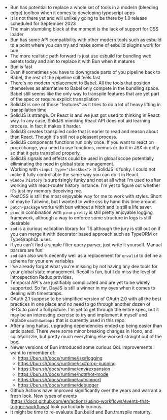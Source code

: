 - Bun has potential to replace a whole set of tools in a modern (bleeding edge) toolbox when it comes to developing typescript apps
- It is not there yet and will unlikely going to be there by 1.0 release scheduled for September 2023
- The main stumbling block at the moment is the lack of support for CSS loader
- Bun has some API compatibility with other modern tools such as esbuild to a point where you can try and make some of esbuild plugins work for bun
- The more realistic path forward is just use esbuild for bundling web assets today and aim to replace it with Bun when it matures
- Bun is fast
- Even if sometimes you have to downgrade parts of you pipeline back to Babel, the rest of the pipeline still feels fast
- There's no modern replacement to Babel. All the tools that position themselves as alternative to Babel only compete in the bundling space. Babel still seems like the only way to transpile features that are yet part of the spec or require explicit transpilation
- SolidJS is one of those "features" as it tries to do a lot of heavy lifting in transpilation time
- SolidJS is strange. Or React is and we just got used to thinking in React way. In any case, SolidJS mimiking React API does not aid learning process. In fact it makes it harder.
- SolidJS creates transpiled code that is earier to read and reason about than React. Though it's still not a pleasant process.
- SolidJS components functions run only once. If you want to react on prop change, you need to use functions, memos or do it in JSX directly so that it gets transpiled properly.
- SolidJS signals and effects could be used in global scope potentially elliminating the need in global state management.
- Working with `<input type="checkbox">` in SolidJS is funky. I could not make it fully controllable the same way you can do it in React.
- `window.history` is surprisingly funky and not at all what I'm used to after working with react-router history instance. I'm yet to figure out whether it's just my memory deceiving me.
- PostCSS is still the most enjoyable way for me to work with styles. Short of maybe Tailwind, but I wanted to write css by hand this time around.
- `patch-package` works with bun without a hitch and is still a life saver.
- `pino` in combination with `pino-pretty` is still pretty enjoyable logging framework, although a way to enforce some structure in logs is still desirable
- `zod` is a curious validation library for TS although the jury is still out on if you can merge it with decorator based approach such as TypeORM or TypeGraphQL uses.
- if you can't find a simple filter query parser, just write it yourself. Manual parsers are fun!
- `zod` can also work decently well as a replacement for `envalid` to define a schema for your env variables
- I've already forgot what you're missing by not having any dev tools for your global state management. Recoil is fun, but I do miss the level of introspection Redux provides.
- Temporal API's are justifiably complicated and are yet to be widely supported. So far, DayJS is still a winner in my eyes when it comes to dealing with timestamps.
- OAuth 2.1 suppose to be simplified version of OAuth 2.0 with all the best practices in one place and no need to go through another dozen of RFCs to paint a full picture. I'm yet to get through the entire spec, but it may be an interesting exercise to try and implement it myself and replace `oauth4webapi` that is currently used in this repo.
- After a long haitus, upgrading dependencies ended up being easier than anticipated. There were some minor breaking changes in Hono, and sqlite\drizzle, but pretty much everything else worked straight out of the box.
- Newer versions of Bun introduced some curious QoL improvements I want to remember of:
  - https://bun.sh/docs/runtime/jsx#logging
  - https://bun.sh/docs/runtime/jsx#prop-punning
  - https://bun.sh/docs/runtime/env#expansion
  - https://bun.sh/docs/runtime/hot#hot-mode
  - https://bun.sh/docs/runtime/autoimport
  - https://bun.sh/docs/runtime/debugger
- Github Actions have improved significantly over the years and warrant a fresh look. New types of events (https://docs.github.com/en/actions/using-workflows/events-that-trigger-workflows) look particularly curious.
- It might be time to re-evaluate Bun.build and Bun.transpile maturity.